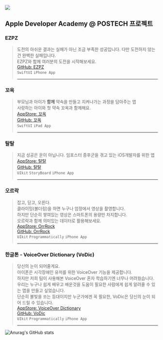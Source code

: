 <img src="https://capsule-render.vercel.app/api?type=Soft&color=auto&height=200&section=header&text=Ruyha%20GitHub&fontSize=45" />


## Apple Developer Academy @ POSTECH 프로젝트

### EZPZ     
>	도전의 아쉬운 결과는 실패가 아닌 조금 부족한 성공입니다. 다만 도전하지 않는건 완벽한 실패입니다.  
> EZPZ와 함께 여러분의 도전을 시작해보세요.  
> [GitHub: EZPZ](https://github.com/DeveloperAcademy-POSTECH/EZPZ)  
> `SwiftUI` `iPhone App`  
> *****  

### 꼬옥  
> 부모님과 아이가 **함께** 약속을 만들고 지켜나가는 과정을 담아주는 앱  
> 사랑하는 아이와 첫 약속 꼬옥과 함께해요.  
> [AppStore: 꼬옥](https://apps.apple.com/us/app/%EA%BC%AC%EC%98%A5/id1631273909)  
> [GitHub: 꼬옥](https://github.com/kko-okk/kko_okk/tree/main)  
> `SwiftUI` `iPad App`  
> *****  

### 탈탈
> 지금 성공은 운이 아닙니다. 임포스터 증후군을 겪고 있는 iOS개발자를 위한 앱  
> [AppStore: 탈탈](https://apps.apple.com/us/app/taltal/id1637629943)  
> [GitHub: 탈탈](https://github.com/DeveloperAcademy-POSTECH/MC3_Team10_TalTal)  
> `UIkit` `StoryBoard` `iPhone App`  
> *****

### 오르락
> 잡고, 딛고, 오른다.  
> 클라이밍(볼더링)을 하면 누구나 암장에서 영상을 촬영합니다.  
> 하지만 단순히 쌓여있는 영상은 스마트폰의 용량만 차지합니다.  
> 오르락과 함께 의미있는 데이터로 활용해보세요.  
> [AppStore: OrrRock](https://apps.apple.com/us/app/orrrock/id6444023093)  
> [GitHub: OrrRock](https://github.com/DeveloperAcademy-POSTECH/MacC-TEAM-8bit)  
> `UIkit` `Programmatically` `iPhone App`  
> *****  

### 한글톤 - VoiceOver Dictionary (VoDic)
> 당신의 눈이 되어줄게요.  
> 아이폰은 시각장애인 유저를 위한 VoiceOver 기능을 제공합니다.  
> 하지만 저희 팀이 사용해본 VoiceOver 혼자 학습하기엔 너무나 어려웠습니다.
> 우리는 누구나 쉽게 배우고 배운것을 도움이 필요한 사람에게 쉽게 알려줄 수 있는 앱을 만들고 싶었습니다.  
> 단순히 불빛을 쏘는 등대이지만 누군가에겐 꼭 필요한, VoDic은 당신의 눈이 되어 드릴 수 있습니다.  
> [AppStore: VoiceOver Dictionary](https://apps.apple.com/us/app/voiceover-dictionary/id6443760039)    
> [GitHub: VoDic](https://github.com/DeveloperAcademy-POSTECH/Hangleton_Team8_LightHouse)  
> `UIkit` `Programmatically` `iPhone App`  
> *****  


![Anurag's GitHub stats](https://github-readme-stats.vercel.app/api?username=Ruyha&show_icons=true&theme=radical)

<!--
**RuyHa/RuyHa** is a ✨ _special_ ✨ repository because its `README.md` (this file) appears on your GitHub profile.

Here are some ideas to get you started:

- 🔭 I’m currently working on ...
- 🌱 I’m currently learning ...
- 👯 I’m looking to collaborate on ...
- 🤔 I’m looking for help with ...
- 💬 Ask me about ...
- 📫 How to reach me: ...
- 😄 Pronouns: ...
- ⚡ Fun fact: ...
-->
